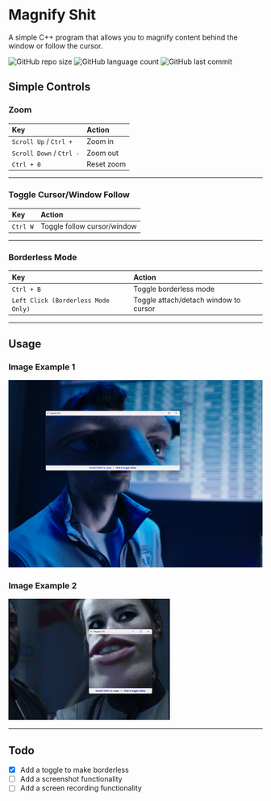 # Magnify Shit
A simple C++ program that allows you to magnify content behind the window or follow the cursor.

![GitHub repo size](https://img.shields.io/github/repo-size/tonywied17/ftp-client-cpp?style=for-the-badge)
![GitHub language count](https://img.shields.io/github/languages/top/tonywied17/ftp-client-cpp?style=for-the-badge)
![GitHub last commit](https://img.shields.io/github/last-commit/tonywied17/ftp-client-cpp?style=for-the-badge)

## Simple Controls

### Zoom

| Key | Action |
|:---|:---|
| `Scroll Up` / `Ctrl +` | Zoom in |
| `Scroll Down` / `Ctrl -` | Zoom out |
| `Ctrl + 0` | Reset zoom |

---

### Toggle Cursor/Window Follow

| Key | Action |
|:---|:---|
| `Ctrl W` | Toggle follow cursor/window |

---

### Borderless Mode

| Key | Action |
|:---|:---|
| `Ctrl + B` | Toggle borderless mode |
| `Left Click (Borderless Mode Only)` | Toggle attach/detach window to cursor |

---

## Usage

### Image Example 1
![Usage Example 1](https://raw.githubusercontent.com/tonywied17/MagnifyShit-cpp/refs/heads/main/MagnifyShit/Repo%20Assets/use1.png)

### Image Example 2
![Usage Example 2](https://raw.githubusercontent.com/tonywied17/MagnifyShit-cpp/refs/heads/main/MagnifyShit/Repo%20Assets/use2.gif)

---

## Todo
- [x] Add a toggle to make borderless
- [ ] Add a screenshot functionality
- [ ] Add a screen recording functionality
